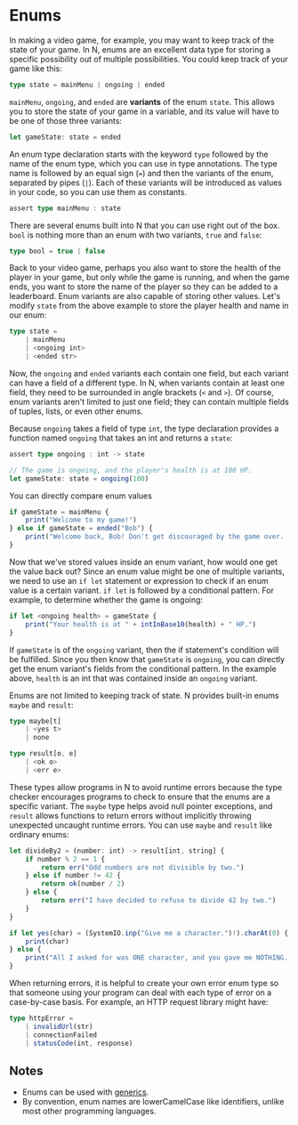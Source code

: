 # Enums

In making a video game, for example, you may want to keep track of the state of your game. In N, enums are an excellent data type for storing a specific possibility out of multiple possibilities. You could keep track of your game like this:

```ts
type state = mainMenu | ongoing | ended
```

`mainMenu`, `ongoing`, and `ended` are **variants** of the enum `state`. This allows you to store the state of your game in a variable, and its value will have to be one of those three variants:

```ts
let gameState: state = ended
```

An enum type declaration starts with the keyword `type` followed by the name of the enum type, which you can use in type annotations. The type name is followed by an equal sign (`=`) and then the variants of the enum, separated by pipes (`|`). Each of these variants will be introduced as values in your code, so you can use them as constants.

```ts
assert type mainMenu : state
```

There are several enums built into N that you can use right out of the box. `bool` is nothing more than an enum with two variants, `true` and `false`:

```ts
type bool = true | false
```

Back to your video game, perhaps you also want to store the health of the player in your game, but only while the game is running, and when the game ends, you want to store the name of the player so they can be added to a leaderboard. Enum variants are also capable of storing other values. Let's modify `state` from the above example to store the player health and name in our enum:

```ts
type state =
	| mainMenu
	| <ongoing int>
	| <ended str>
```

Now, the `ongoing` and `ended` variants each contain one field, but each variant can have a field of a different type. In N, when variants contain at least one field, they need to be surrounded in angle brackets (`<` and `>`). Of course, enum variants aren't limited to just one field; they can contain multiple fields of tuples, lists, or even other enums.

Because `ongoing` takes a field of type `int`, the type declaration provides a function named `ongoing` that takes an int and returns a `state`:

```ts
assert type ongoing : int -> state

// The game is ongoing, and the player's health is at 100 HP.
let gameState: state = ongoing(100)
```

You can directly compare enum values

```ts
if gameState = mainMenu {
	print("Welcome to my game!")
} else if gameState = ended("Bob") {
	print("Welcome back, Bob! Don't get discouraged by the game over. :)")
}
```

Now that we've stored values inside an enum variant, how would one get the value back out? Since an enum value might be one of multiple variants, we need to use an `if let` statement or expression to check if an enum value is a certain variant. `if let` is followed by a conditional pattern. For example, to determine whether the game is ongoing:

```ts
if let <ongoing health> = gameState {
	print("Your health is at " + intInBase10(health) + " HP.")
}
```

If `gameState` is of the `ongoing` variant, then the if statement's condition will be fulfilled. Since you then know that `gameState` is `ongoing`, you can directly get the enum variant's fields from the conditional pattern. In the example above, `health` is an int that was contained inside an `ongoing` variant.

Enums are not limited to keeping track of state. N provides built-in enums `maybe` and `result`:

```ts
type maybe[t]
	| <yes t>
	| none

type result[o, e]
	| <ok o>
	| <err e>
```

These types allow programs in N to avoid runtime errors because the type checker encourages programs to check to ensure that the enums are a specific variant. The `maybe` type helps avoid null pointer exceptions, and `result` allows functions to return errors without implicitly throwing unexpected uncaught runtime errors. You can use `maybe` and `result` like ordinary enums:

```ts
let divideBy2 = (number: int) -> result[int, string] {
	if number % 2 == 1 {
		return err("Odd numbers are not divisible by two.")
	} else if number != 42 {
		return ok(number / 2)
	} else {
		return err("I have decided to refuse to divide 42 by two.")
	}
}
```

```ts
if let yes(char) = (SystemIO.inp("Give me a character.")!).charAt(0) {
	print(char)
} else {
	print("All I asked for was ONE character, and you gave me NOTHING. You MONSTER!")
}
```

When returning errors, it is helpful to create your own error enum type so that someone using your program can deal with each type of error on a case-by-case basis. For example, an HTTP request library might have:

```ts
type httpError =
	| invalidUrl(str)
	| connectionFailed
	| statusCode(int, response)
```

## Notes

- Enums can be used with [generics](./generic.md).
- By convention, enum names are lowerCamelCase like identifiers, unlike most other programming languages.
